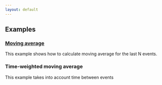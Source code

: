 ```yaml
---
layout: default
---
```

## Examples

### [Moving average]({{site.baseurl}}/examples/ma.html)

This example shows how to calculate moving average for the last N events.

### Time-weighted moving average

This example takes into account time between events
